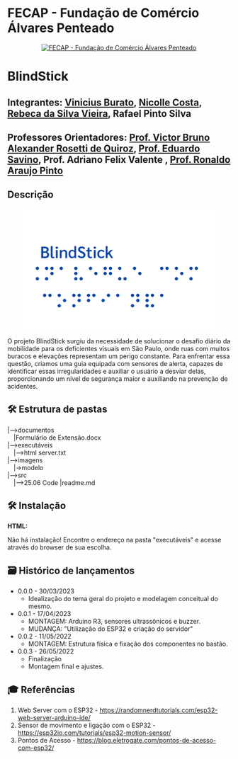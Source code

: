 # FECAP - Fundação de Comércio Álvares Penteado

<p align="center">
<a href= "https://www.fecap.br/"><img src="https://encrypted-tbn0.gstatic.com/images?q=tbn:ANd9GcRhZPrRa89Kma0ZZogxm0pi-tCn_TLKeHGVxywp-LXAFGR3B1DPouAJYHgKZGV0XTEf4AE&usqp=CAU" alt="FECAP - Fundação de Comércio Álvares Penteado" border="0"></a>
</p>

# BlindStick

## Integrantes: <a href="https://www.linkedin.com/in/viniciusburato/">Vinicius Burato</a>, <a href="https://www.linkedin.com/in/nicolle-costa-a85100211/">Nicolle Costa</a>, <a href="https://www.linkedin.com/in/rebeca-da-silva-vieira-850a83242/">Rebeca da Silva Vieira</a>, Rafael Pinto Silva</a>

## Professores Orientadores: <a href="https://www.linkedin.com/in/victorbarq/"> Prof. Victor Bruno Alexander Rosetti de Quiroz</a>, <a href="https://www.linkedin.com/in/eduardo-savino-gomes-77833a10/"> Prof. Eduardo Savino</a>, Prof. Adriano Felix Valente </a>, <a href="https://www.linkedin.com/in/ronaldo-araujo-pinto-3542811a/">Prof. Ronaldo Araujo Pinto </a>

## Descrição

<p align="center">
<img src="imagens/BlindStick.Logo.png">
</p>


O projeto BlindStick surgiu da necessidade de solucionar o desafio diário da mobilidade para os deficientes visuais em São Paulo, onde ruas com muitos buracos e elevações representam um perigo constante. Para enfrentar essa questão, criamos uma guia equipada com sensores de alerta, capazes de identificar essas irregularidades e auxiliar o usuário a desviar delas, proporcionando um nível de segurança maior e auxiliando na prevenção de acidentes.

## 🛠 Estrutura de pastas

|-->documentos<br>
  &emsp;|Formulário de Extensão.docx<br>
|-->executáveis<br>
  &emsp;|-->html server.txt<br>
|-->imagens<br>
&emsp;|->modelo<br>
|-->src<br>
  &emsp;|-->25.06 Code
|readme.md<br>

## 🛠 Instalação

<b>HTML:</b>

Não há instalação!
Encontre o endereço na pasta "executáveis" e acesse através do browser de sua escolha.

## 🗃 Histórico de lançamentos

 * 0.0.0 - 30/03/2023
    * Idealização do tema geral do projeto e modelagem conceitual do mesmo.
 * 0.0.1 - 17/04/2023   
    * MONTAGEM: Arduino R3, sensores ultrassônicos e buzzer.
    * MUDANÇA: "Utilização do ESP32 e criação do servidor"
 * 0.0.2 - 11/05/2022
    * MONTAGEM: Estrutura física e fixação dos componentes no bastão.
 * 0.0.3 - 26/05/2022
    * Finalização
    * Montagem final e ajustes.


## 🎓 Referências

1. Web Server com o ESP32 - <https://randomnerdtutorials.com/esp32-web-server-arduino-ide/>
2. Sensor de movimento e ligação com o ESP32 - <https://esp32io.com/tutorials/esp32-motion-sensor/>
3. Pontos de Acesso - <https://blog.eletrogate.com/pontos-de-acesso-com-esp32/>
